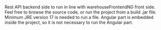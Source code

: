 Rest API backend side to run in line with warehouseFrontendNG front side. Feel free to browse the source code, or run the project from a build .jar file.
Minimum JRE version 17 is needed to run a file. Angular part is embedded inside the project, so it is not necessary to run the Angular part.
